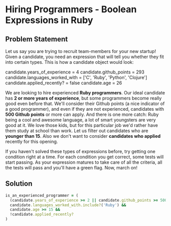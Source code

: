 # Hiring Programmers - Boolean Expressions in Ruby

## Problem Statement

Let us say you are trying to recruit team-members for your new startup! Given a candidate, you need an expression that will tell you whether they fit into certain types. This is how a candidate object would look:


candidate.years_of_experience = 4
  candidate.github_points = 293
  candidate.languages_worked_with = ['C', 'Ruby', 'Python', 'Clojure']
  candidate.applied_recently? = false
  candidate.age = 26

We are looking to hire experienced **Ruby programmers**. Our ideal candidate has **2 or more years of experience**, but some programmers become really good even before that. We'll consider their Github points (a nice indicator of a good programmer), and even if they are not experienced, candidates with **500 Github points** or more can apply. And there is one more catch: Ruby being a cool and awesome language, a lot of smart youngsters are very good at it. We love those kids, but for this particular job we'd rather have them study at school than work. Let us filter out candidates who are **younger than 15**. Also we don't want to consider **candidates who applied** recently for this opening.

If you haven't solved these types of expressions before, try getting one condition right at a time. For each condition you get correct, some tests will start passing. As your expression matures to take care of all the criteria, all the tests will pass and you'll have a green flag. Now, march on!

## Solution

```ruby
is_an_experienced_programmer = (
  (candidate.years_of_experience >= 2 || candidate.github_points >= 500) &&
  candidate.languages_worked_with.include?('Ruby') &&
  candidate.age >= 15 &&
  !candidate.applied_recently?
)
```
